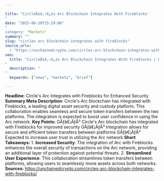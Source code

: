 ```yaml
---

title: "CircleÃ¢â‚¬â„¢s Arc Blockchain Integrates With Fireblocks'"
date: "2025-08-20T15:29:06""
category: "Markets"
summary: ""
slug: "circles arc blockchain integrates with fireblocks"
source_urls:
  - "https://unchainedcrypto.com/circles-arc-blockchain-integrates-with-fireblocks/"
seo:
  title: "CircleÃ¢â‚¬â„¢s Arc Blockchain Integrates With Fireblocks | Hash n Hedge'"
  description: ""
  keywords: ["news", "markets", "brief"]

---
```

**Headline**: Circle's Arc Integrates with Fireblocks for Enhanced Security  **Summary Meta Description**: Circle's Arc blockchain has integrated with Fireblocks, a leading digital asset security and custody platform. This collaboration enables seamless and secure token transfers between the two platforms. The integration is expected to boost user confidence in using the Arc network.  **Key Points:**  GÃƒâ€¡ÃƒÂ³ Circle's Arc blockchain has integrated with Fireblocks for improved security GÃƒâ€¡ÃƒÂ³ Integration allows for secure and efficient token transfers between platforms GÃƒâ€¡ÃƒÂ³ Expected to increase user trust in utilizing the Arc network  **Short Takeaways:**  1. **Increased Security**: The integration of Arc with Fireblocks enhances the overall security of transactions on the Arc network, providing an additional layer of protection against potential threats. 2. **Streamlined User Experience**: This collaboration streamlines token transfers between platforms, allowing users to seamlessly move assets across both networks.  **Sources:**  https://unchainedcrypto.com/circles-arc-blockchain-integrates-with-fireblocks/ 
